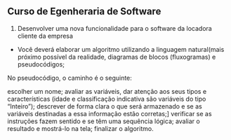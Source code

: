 ## Curso de Egenheraria de Software ##

1. Desenvolver uma nova funcionalidade para o software da locadora cliente da empresa 
- Você deverá elaborar um algoritmo utilizando a linguagem natural(mais próximo possível da realidade, diagramas de blocos (fluxogramas) e pseudocódigos;

No pseudocódigo, o caminho é o seguinte:

escolher um nome;
avaliar as variáveis, dar atenção aos seus tipos e características (idade e classificação indicativa são variáveis do tipo “Inteiro”);
descrever de forma clara o que será armazenado e se as variáveis destinadas a essa informação estão corretas;]
verificar se as instruções fazem sentido e se têm uma sequência lógica;
avaliar o resultado e mostrá-lo na tela;
finalizar o algoritmo.
